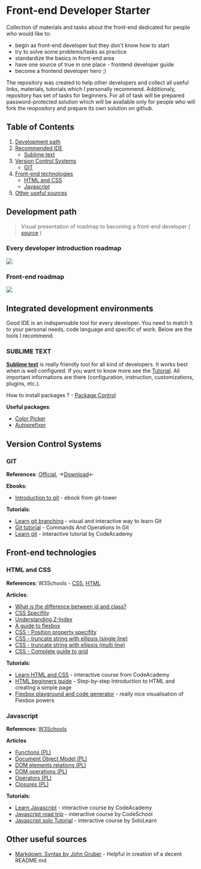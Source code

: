 # Front-end Developer Starter #

Collection of materials and tasks about the front-end dedicated for people who would like to:

- begin as front-end developer but they don't know how to start
- try to solve some problems/tasks as practice
- standardize the basics in front-end area
- have one source of true in one place - frontend developer guide
- become a frontend developer hero ;)

The repository was created to help other developers and collect all useful links, materials, tutorials which I personally recommend.
Additionaly, repository has set of tasks for beginners. For all of task will be prepared password-protected solution which will be available only for people who will fork the reopository and prepare its own solution on github.

## Table of Contents

1. [Development path](#development-path)
2. [Recommended IDE](#integrated-development-environments)
    * [Sublime text](#sublime-text)
3. [Version Control Systems](#version-control-system)
    * [GIT](#git)
4. [Front-end technologies ](#front-end-technologies)
    * [HTML and CSS](#html-and-css)
    * [Javascript](#javascript)
5. [Other useful sources](#other-useful-sources)


## Development path
> Visual presentation of roadmap to becoming a front-end developer ( [source](https://github.com/kamranahmedse/developer-roadmap) )

### Every developer introduction roadmap

![](https://i.imgur.com/qBlT67N.png)

### Front-end roadmap

![](https://i.imgur.com/5vFTWcO.png)

## Integrated development environments

Good IDE is an indispensable tool for every developer. You need to match it to your personal needs, code language and specific of work.
Below are the tools I recommend.

### SUBLIME TEXT

**[Sublime text](https://www.sublimetext.com/3)** is really friendly tool for all kind of developers. It works best when is well configured.
If you want to know more see the [Tutorial](https://sublimegit.readthedocs.io/en/latest//tutorial.html#sharing-our-project-with-the-world). All important informations are there (configuration, instruction, customizations, plugins, etc.).

How to install packages ? - [Package Control](https://packagecontrol.io/installation#Simple) 

**Useful packages**: 
* [Color Picker](http://weslly.github.io/ColorPicker/)  
* [Autoprefixer](https://github.com/sindresorhus/sublime-autoprefixer)

## Version Control Systems

### GIT

**References**: [Official](https://git-scm.com/docs), ->[Download](https://git-scm.com/downloads)<-

**Ebooks**:
* [Introduction to git](https://www.git-tower.com/learn/git/ebook/en/command-line/introduction#start) - ebook from git-tower

**Tutorials**:
* [Learn git branching](http://learngitbranching.js.org/) - visual and interactive way to learn Git 
* [Git tutorial](https://www.edureka.co/blog/git-tutorial/) - Commands And Operations In Git
* [Learn git](https://www.codecademy.com/learn/learn-git) - interactive tutorial by CodeAcademy

## Front-end technologies 

### HTML and CSS

**References**:  W3Schools - [CSS](https://www.w3schools.com/html/html_intro.asp), [HTML](https://www.w3schools.com/css/css3_intro.asp)

**Articles**:
* [What is the difference between id and class?](https://css-tricks.com/the-difference-between-id-and-class/)
* [CSS Specifity](https://www.smashingmagazine.com/2007/07/css-specificity-things-you-should-know/) 
* [Understanding Z-Index](https://developer.mozilla.org/en-US/docs/Web/CSS/CSS_Positioning/Understanding_z_index)
* [A guide to flexbox](https://css-tricks.com/snippets/css/a-guide-to-flexbox/)
* [CSS - Position property specifity](https://developer.mozilla.org/en-US/docs/Web/CSS/position)
* [CSS - truncate string with ellipsis (single line)](https://css-tricks.com/snippets/css/truncate-string-with-ellipsis/)
* [CSS - truncate string with ellipsis (multi line)](http://hackingui.com/front-end/a-pure-css-solution-for-multiline-text-truncation/)
* [CSS - Complete guide to grid](https://css-tricks.com/snippets/css/complete-guide-grid/)

**Tutorials**:
* [Learn HTML and CSS](https://www.codecademy.com/learn/learn-html-css) - interactive course from CodeAcademy
* [HTML beginners guide](https://websitesetup.org/html-beginners-guide/) - Step-by-step Introduction to HTML and creating a simple page
* [Flexbox playground and code generator](http://the-echoplex.net/flexyboxes/) - really nice visualisation of Flexbox powers

### Javascript 

**References**:  [W3Schools](https://www.w3schools.com/Js/)

**Articles**
* [Functions (PL)](http://kursjs.pl/kurs/super-podstawy/funkcje.php)
* [Document Object Model (PL)](http://kursjs.pl/kurs/hierarchia/hierarchia.php)
* [DOM elements relations (PL)](http://kursjs.pl/kurs/hierarchia/hierarchia_nody.php)
* [DOM operations (PL)](http://kursjs.pl/kurs/hierarchia/hierarchia_tworzenie_i_usuwanie.php)
* [Operators (PL)](http://kursjs.pl/kurs/super-podstawy/operatory.php)
* [Closures (PL)](http://blog.nebula.us/13-javascript-closures-czyli-zrozumiec-i-wykorzystac-domkniecia)

**Tutorials**:
* [Learn Javascript](https://www.codecademy.com/learn/javascript) - interactive course by CodeAcademy
* [Javascript road trip](https://www.codeschool.com/courses/javascript-road-trip-part-1) - interactive course by CodeSchool
* [Javascript solo Tutorial](https://www.sololearn.com/Course/JavaScript/) - interactive course by SoloLearn

## Other useful sources
* [Markdown: Syntax by John Gruber](http://weslly.github.io/ColorPicker/) - Helpful in creation of a decent README.md
